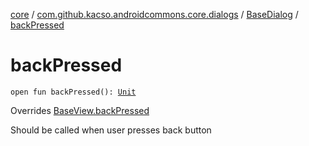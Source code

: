 [core](../../index.md) / [com.github.kacso.androidcommons.core.dialogs](../index.md) / [BaseDialog](index.md) / [backPressed](./back-pressed.md)

# backPressed

`open fun backPressed(): `[`Unit`](https://kotlinlang.org/api/latest/jvm/stdlib/kotlin/-unit/index.html)

Overrides [BaseView.backPressed](../../com.github.kacso.androidcommons.core.views/-base-view/back-pressed.md)

Should be called when user presses back button

